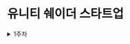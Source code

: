 # 유니티 쉐이더 스타트업

<details>

<summary> 1주차 </summary>

<div markdown = “1”>

<ol>

### Gamma Correction

모니터는 출력 특성상 어두운 영역에 집중되어 출력 되게 세팅되어 있기 때문에 이미지를 그대로 출력하면 원본보다 어두워진다.

그렇기 때문에 이미지를 모니터에 출력할 때 어두워져도 괜찮도록 이미지를 밝게 저장하는데 어두운 부분은 밝기 변화량은 크게, 밝은 부분은 변화량을 적게 주는 것이 **Gamma Correction** 이다.

하지만 기술의 발전으로 인해 선형에 가깝게 출력할 수 있게 되었지만 감마 보정을 계속해주는데, 사람의 시각도 어두운 곳에선 밝기의 변화에 민감하지만, 밝은 곳에선 변화에 둔감하기 때문이다.

시작은 모니터의 출력 특성을 개선하기 위해 시작되었지만, 사람의 시각 역시 비선형적인 특성이 있기 때문에 감마 보정을 계속하는 것이다.

### Linear Workflow

쉐이더 연산을 할 때, 밝게 보정된 이미지끼리 연산되면 기대했던 결과물이 나오지 않는데, 계산할 때 어둡게 조절해주었다가 다시 원래 밝기로 돌려주는 과정이 **Linear Workflow** 이다.

### Shader란 무엇인가?

<pre><b>Shade : 그늘, 가리개, 그늘지게 하다, 가리다</b></pre>

많은 사람들이 Shader란 아래와 같이 설명한다.

> **3D 컴퓨터 그래픽에서 최종적으로 화면에 출력하는 픽셀의 색을 정해주는 함수**
> 

하지만 이는 프로그래머들이 갬성이 결여되어 표현하는 기계적인 표현법이라고 책에서 말한다. 그래서 책의 저자는 그래픽 아티스트의 갬성을 살려 Shader를 아래와 같이 정의하였다.

> **그래픽 데이터의 음영과 색상을 계산하여 다양한 재질을 표현하는 방법**
> 

___

### Rendering Pipeline

Shader를 알기 전 Rendering Pipeline 알고 있으면 큰 도움이 되니 알아두자

1. **오브젝트 데이터 받아오기**
2. **Vertex Shader**
3. **Rasterizer**
4. **Pixel Shader / Fragment Shader**   

<br/>

> **오브젝트 데이터 받아오기**
> 

CPU에서 GPU로 넘겨주는 데이터는 Vertex로 이루어진 물체의 정보이다. Vertex들은 삼각형 면을 생성하기 위해 필요한 정보들을 갖고 있는데 Index Number, Position, Normal, Color, UV 등의 정보이다.

GPU에서는 이 Vertex 정보들을 가지고 삼각형 면을 생성하여 오브젝트의 기본적인 형태가 갖추어 졌고 이 정보들로 Vertex Shader 작업을 진행합니다.

<br/>

> **Vertex Shader**
> 

3번의 행렬 연산이 이루어지는데 아래와 같다.

<pre><b>로컬 좌표계 → 월드 좌표계 → 카메라 좌표계 →  프로젝션 좌표계</b></pre>

- **로컬 좌표계**
    
    현재 Vertex의 위치 값이 자신의 원점을 기준으로 상대적인 위치에 있는데, 이런 상태를 **로컬 좌표계** 또는 **오브젝트 좌표계** 라고 한다.
    
    
- **월드 좌표계**
    
    로컬 좌표계에 **월드 변환 행렬**을 곱해주면 물체의 원점이 월드의 원점을 기준으로 얼마나 떨어져 있는지 계산된다. 이런 상태를 **월드 좌표계** 라고 하는데, Unity에서는 **Model** 이라고 부른다.
    
    이때 **이동** (**T**ranslate), **회전** (**R**otate), **크기** (**S**cale)로 각각 행렬 연산이 이루어지는데 이를 **TRS 행렬**이라고 한다.
    
- **카메라 좌표계**
    
    월드 좌표계에  **카메라 행렬**을 곱해주면 물체의 원점이 카메라의 원점을 기준으로 얼마나 떨어져 있는지 계산된다. 이런 상태를 **카메라 좌표계** 라고 한다. 또는 **Orthographic Projection** 이라고 부르기도 한다.
    
- **프로젝션 좌표계**
    
    카메라 좌표계에 **프로젝션 행렬**을 곱해주면 카메라에서 먼 곳은 좁혀진 것 처럼 Vertex의 위치를 조정해주어 원근감을 부여합니다. 이 과정은 Perspective Projection이 아니라면 생략된다.

이렇게 3번의 행렬 계산이 이루어지면 텍스쳐도 음영도 없는 폴리곤 덩어리가 생성된다.

<br/>

> **Rasterizer**
> 

좌표계가 조정된 Vertex를 이용하여 화면에 Object를 출력할 준비가 되었고, 이제 화면에 Object를 출력해주어야 하는데 화면에서 표현될 때 어느 Pixel로 표현될 것 인지를 나타내는 장치를 거치는데 이것을 **Rasterizer** 라고 부르며 이 과정을 통해 모니터에 보이도록 Pixel이 되고 이를 **Rasterization** 라고 한다.

3D 오브젝트는 수학적인 가상 공간에서 픽셀이 되어 Pixel Shader에서 접근이 가능하게 된다.

<br/>

> **Pixel Shader / Fragment Shader**
> 

아직 텍스쳐도 라이팅도 없는 상태인데 여기에 Pixel Shader가 가동되면서 조명과 텍스쳐, 그림자와 각종 특수 효과등을 연산하게 된다.

___

### 모니터의 색은 어떻게 표현되는가?

 우리가 알고 있는 모니터에서 표현되는 색은, **가산혼합**으로 만들어지는데, 가산혼합이란 RGB로 이루어진 색을 더하면 더할수록 밝아지고, 모두 더하면 흰색이 되는 색의 체계이다.

### Unity Shader 작성 요령

 Unity Shader는 **ShaderLab**이라고 불리는 자체 스크립트 언어를 이용하고 있다.

 스크립트로 제작된 이유는 Unity의 특성과 사용자의 편의성 때문인데, 모바일이나 PC, 콘솔기기에 따라 제작되는 Shader가 달라야 하며, Shader는 그림자가 있을 때와 없을 때, 라이트맵이 있을 때와 없을 때 등 경우의 수에 따라 제작방법이 다른데, 사용자가 다양한 경우의 수에 제각각 작성하고 관리하기엔 무리가 있기 때문에 Unity 내부에서 제작된 Shader 스크립트가 **ShaderLab** 이다.

 이 ShaderLab을 이용한 제작 방식은 3가지로 나뉘는데

1. ShaderLab으로만 작성하기
2. Surface Shader로 작성하기
3. Vertex & Fragment Shader로 작성하기

<br/>

> **ShaderLab으로만 작성하기**
> 

  ShaderLab 문법만 이용해서 작성하는 방법

 매우 가볍고 하드웨어 호환성이 높지만 기능이 제한적이기 때문에 고급 효과를 기대하긴 어렵다.

 자체 문법으로 이루어져 있기 때문에 다른 Shader 문법과 거의 호환되지 않으며, 이 방식은 최근 거의 지원 중단 수순을 밟고 있어 추천하지 않는 방식이라고 한다.

<details>

<summary> Code Example </summary>

<div markdown = “1”>

![ShaderLab](https://user-images.githubusercontent.com/90912270/183253100-1005f885-9d45-441a-8e23-31df9047eff2.png)

</div>

</details>

> **Surface Shader로 작성하기**
> 

ShaderLab 스크립트와 함께 일부분은 CG Shader Code를 사용하는 방법

기본적인 조명 코드와 Vertex Shader의 복잡한 부분은 스크립트를 이용하여 자동으로 처리되며, Pixel Shader 부분만 간편하게 작성할 수도 있어 편하다.

비주얼 쉐이더 에디터와도 비슷한 개념을 갖고 있어 초보자가 공부하기 좋고 응용하기에도 좋다.

단, 최적화에는 무리가 있고 일정 수준 이상의 고급 기법을 구현하기는 어렵다.
<details>

<summary> Code Example </summary>

<div markdown = “1”>

![Surface Shader](https://user-images.githubusercontent.com/90912270/183253093-5d16c9fb-1fed-4f8a-99e3-04cd97e26bcf.png)

</div>

</details>

> **Vertex & Fragment Shader로 작성하기**
> 

ShaderLab 스크립트와 함께 CG Shader Code를 사용하지만, 좀 더 본격적인 쉐이더 작성 방법

자동으로 처리해주는 부분이 별로 없기 때문에 제대로 된 CG Shader 방식으로 Vertex의 좌표 변환부터 처리해야 작동한다.

배우기는 조금 힘들지만, 완전히 수동으로 제어할 수 있어서 최적화와 고급 기법을 표현할 때 좋다.

<details>

<summary> Code Example </summary>

<div markdown = “1”>

![Vertex   Fragment Shader](https://user-images.githubusercontent.com/90912270/183253090-187d4e9d-315e-43ee-b37a-a57aec507513.png)

</div>

</details>

 이번 스터디에서는 Surface Shader를 배워 볼 것이며 Surface Shader는 다양한 환경에 맞는 쉐이더로 자동으로 분기되어 만들어 주기 때문에 실제 실무에서도 상당히 간편하게 사용할 수 있는 장점이 있다.

</ol>

</div>

</details>
